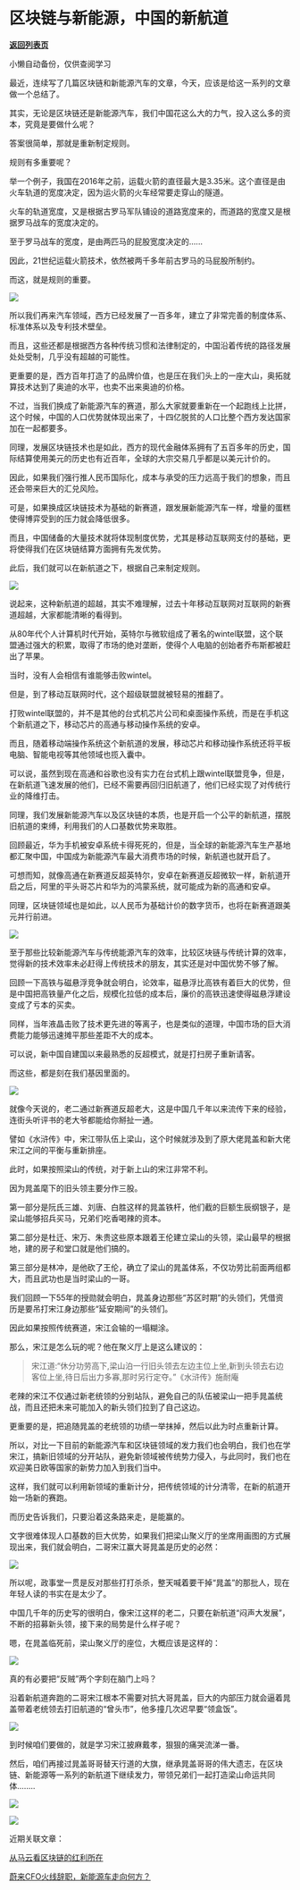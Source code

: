 # 区块链与新能源，中国的新航道

[**返回列表页**](/gzh/政事堂2019)

小懒自动备份，仅供查阅学习

  

最近，连续写了几篇区块链和新能源汽车的文章，今天，应该是给这一系列的文章做一个总结了。  

  

其实，无论是区块链还是新能源汽车，我们中国花这么大的力气，投入这么多的资本，究竟是要做什么呢？  

  

答案很简单，那就是重新制定规则。

  

规则有多重要呢？  

  

举一个例子，我国在2016年之前，运载火箭的直径最大是3.35米。这个直径是由火车轨道的宽度决定，因为运火箭的火车经常要走穿山的隧道。

  

火车的轨道宽度，又是根据古罗马军队铺设的道路宽度来的，而道路的宽度又是根据罗马战车的宽度决定的。

  

至于罗马战车的宽度，是由两匹马的屁股宽度决定的......  

  

因此，21世纪运载火箭技术，依然被两千多年前古罗马的马屁股所制约。

  

而这，就是规则的重要。

  

![](https://mmbiz.qpic.cn/mmbiz_jpg/rxhS23yu8cO8HprdPRichW4ysZDRACs5ULAnrqekedvmEEckibkuWU3OnUQnibIP7okLOCEEYPPbxVR7neczeoMfA/640?wx_fmt=jpeg)

  

  

所以我们再来汽车领域，西方已经发展了一百多年，建立了非常完善的制度体系、标准体系以及专利技术壁垒。

  

而且，这些还都是根据西方各种传统习惯和法律制定的，中国沿着传统的路径发展处处受制，几乎没有超越的可能性。

  

更重要的是，西方百年打造了的品牌价值，也是压在我们头上的一座大山，奥拓就算技术达到了奥迪的水平，也卖不出来奥迪的价格。  

  

不过，当我们换成了新能源汽车的赛道，那么大家就要重新在一个起跑线上比拼，这个时候，中国的人口优势就体现出来了，十四亿脱贫的人口比整个西方发达国家加在一起都要多。

  

同理，发展区块链技术也是如此，西方的现代金融体系拥有了五百多年的历史，国际结算使用美元的历史也有近百年，全球的大宗交易几乎都是以美元计价的。  

  

因此，如果我们强行推人民币国际化，成本与承受的压力远高于我们的想象，而且还会带来巨大的汇兑风险。

  

可是，如果换成区块链技术为基础的新赛道，跟发展新能源汽车一样，增量的蛋糕使得博弈受到的压力就会降低很多。

  

而且，中国储备的大量技术就将体现制度优势，尤其是移动互联网支付的基础，更将使得我们在区块链结算方面拥有先发优势。

  

此后，我们就可以在新航道之下，根据自己来制定规则。

  

![](https://mmbiz.qpic.cn/mmbiz_png/rxhS23yu8cO8HprdPRichW4ysZDRACs5Urk92o7bLcib8JmINvnru3Bt4BP01ib34kDdYeibQfkic6Bhkzcd8vHbFAQ/640?wx_fmt=png)

  

  

说起来，这种新航道的超越，其实不难理解，过去十年移动互联网对互联网的新赛道超越，大家都能清晰的看得到。

  

从80年代个人计算机时代开始，英特尔与微软组成了著名的wintel联盟，这个联盟通过强大的积累，取得了市场的绝对垄断，使得个人电脑的创始者乔布斯都被赶出了苹果。

  

当时，没有人会相信有谁能够击败wintel。  

  

但是，到了移动互联网时代，这个超级联盟就被轻易的推翻了。

  

打败wintel联盟的，并不是其他的台式机芯片公司和桌面操作系统，而是在手机这个新航道之下，移动芯片的高通与移动操作系统的安卓。

  

而且，随着移动端操作系统这个新航道的发展，移动芯片和移动操作系统还将平板电脑、智能电视等其他领域也揽入囊中。  

  

可以说，虽然到现在高通和谷歌也没有实力在台式机上跟wintel联盟竞争，但是，在新航道飞速发展的他们，已经不需要再回归旧航道了，他们已经实现了对传统行业的降维打击。  

  

同理，我们发展新能源汽车以及区块链的本质，也是开启一个公平的新航道，摆脱旧航道的束缚，利用我们的人口基数优势来取胜。  

  

回顾最近，华为手机被安卓系统卡得死死的，但是，当全球的新能源汽车生产基地都汇聚中国，中国成为新能源汽车最大消费市场的时候，新航道也就开启了。

  

可想而知，就像高通在新赛道反超英特尔，安卓在新赛道反超微软一样，新航道开启之后，阿里的平头哥芯片和华为的鸿蒙系统，就可能成为新的高通和安卓。

  

同理，区块链领域也是如此，以人民币为基础计价的数字货币，也将在新赛道跟美元并行前进。  

  

![](https://mmbiz.qpic.cn/mmbiz_jpg/rxhS23yu8cO8HprdPRichW4ysZDRACs5UKFPIdeEZ4kdN1PfZjZ3ZyZtCdYztsibUqUzR5ePqFIS8UfPLcysFYyw/640?wx_fmt=jpeg)

  

  

至于那些比较新能源汽车与传统能源汽车的效率，比较区块链与传统计算的效率，觉得新的技术效率未必赶得上传统技术的朋友，其实还是对中国优势不够了解。

  

回顾一下高铁与磁悬浮竞争就会明白，论效率，磁悬浮比高铁有着巨大的优势，但是中国把高铁量产化之后，规模化拉低的成本后，廉价的高铁迅速使得磁悬浮建设变成了亏本的买卖。  

  

同样，当年液晶击败了技术更先进的等离子，也是类似的道理，中国市场的巨大消费能力能够迅速摊平那些差距不大的成本。

  

可以说，新中国自建国以来最熟悉的反超模式，就是打扫房子重新请客。  

  

而这些，都是刻在我们基因里面的。  

  

![](https://mmbiz.qpic.cn/mmbiz_jpg/rxhS23yu8cO8HprdPRichW4ysZDRACs5UGRWMCHamYhdcWxViaXlsk2ktd2BVav5dTDZDk2LUVJeqh2XLc7ib2XDg/640?wx_fmt=jpeg)

  

就像今天说的，老二通过新赛道反超老大，这是中国几千年以来流传下来的经验，连街头听评书的老大爷都能给你掰扯一通。

  

譬如《水浒传》中，宋江带队伍上梁山，这个时候就涉及到了原大佬晁盖和新大佬宋江之间的平衡与重新排座。

  

此时，如果按照梁山的传统，对于新上山的宋江非常不利。

  

因为晁盖麾下的旧头领主要分作三股。

  

第一部分是阮氏三雄、刘唐、白胜这样的晁盖铁杆，他们截的巨额生辰纲银子，是梁山能够招兵买马，兄弟们吃香喝辣的资本。

  

第二部分是杜迁、宋万、朱贵这些原本跟着王伦建立梁山的头领，梁山最早的根据地，建的房子和堂口就是他们搞的。

  

第三部分是林冲，是他砍了王伦，确立了梁山的晁盖体系，不仅功劳比前面两组都大，而且武功也是当时梁山的一哥。  

  

我们回顾一下55年的授勋就会明白，晁盖身边那些“苏区时期”的头领们，凭借资历是要吊打宋江身边那些“延安期间”的头领们。  

  

因此如果按照传统赛道，宋江会输的一塌糊涂。

  

那么，宋江是怎么玩的呢？他在聚义厅上是这么建议的：

  

> 宋江道:“休分功劳高下,梁山泊一行旧头领去左边主位上坐,新到头领去右边客位上坐,待日后出力多寡,那时另行定夺。”《水浒传》施耐庵

  

老辣的宋江不仅通过新老统领的分别站队，避免自己的队伍被梁山一把手晁盖统战，而且还把未来可能加入的新头领们拉到了自己这边。  

  

更重要的是，把追随晁盖的老统领的功绩一举抹掉，然后以此为时点重新计算。

  

所以，对比一下目前的新能源汽车和区块链领域的发力我们也会明白，我们也在学宋江，搞新旧领域的分开站队，避免新领域被传统势力侵入，与此同时，我们也在欢迎美日欧等国家的新势力加入到我们当中。

  

这样，我们就可以利用新领域的重新计分，把传统领域的计分清零，在新的航道开始一场新的赛跑。

  

而历史告诉我们，只要沿着这条路来走，是能赢的。

  

文字很难体现人口基数的巨大优势，如果我们把梁山聚义厅的坐席用画图的方式展现出来，我们就会明白，二哥宋江赢大哥晁盖是历史的必然：  

![](https://mmbiz.qpic.cn/mmbiz_png/rxhS23yu8cO8HprdPRichW4ysZDRACs5Uqicou5oia7s3U7cn6mw7eoEWIGexicJbO3NQVFB6ERYHMQCbnEziawGB4w/640?wx_fmt=png)

所以呢，政事堂一贯是反对那些打打杀杀，整天喊着要干掉“晁盖”的那批人，现在年轻人读的书实在是太少了。

  

中国几千年的历史写的很明白，像宋江这样的老二，只要在新航道“闷声大发展”，不断的招募新头领，接下来的局势是什么样子呢？

  

嗯，在晁盖临死前，梁山聚义厅的座位，大概应该是这样的：  

  

![](https://mmbiz.qpic.cn/mmbiz_png/rxhS23yu8cO8HprdPRichW4ysZDRACs5UXTObanjIsKbFvDXjyxEadmNvFUyuZFyICRMMPic9HHleos6wTeYCPMg/640?wx_fmt=png)

  

真的有必要把“反贼”两个字刻在脑门上吗？  

  

沿着新航道奔跑的二哥宋江根本不需要对抗大哥晁盖，巨大的内部压力就会逼着晁盖带着老统领去打旧航道的“曾头市”，他多撞几次迟早要“领盒饭”。  

  

![](https://mmbiz.qpic.cn/mmbiz_png/rxhS23yu8cO8HprdPRichW4ysZDRACs5UpJwgEf5gcJFlfgcF5UbjC7a4HlCoXUfqq82MQv0FCiauwPN2cMZ3emA/640?wx_fmt=png)

  

到时候咱们要做的，就是学习宋江披麻戴孝，狠狠的痛哭流涕一番。

  

然后，咱们再接过晁盖哥哥替天行道的大旗，继承晁盖哥哥的伟大遗志，在区块链、新能源等一系列的新航道下继续发力，带领兄弟们一起打造梁山命运共同体........  

  

![](https://mmbiz.qpic.cn/mmbiz_png/rxhS23yu8cO8HprdPRichW4ysZDRACs5U7uR8vMymxbxr2eFUQFDzuhIA7USI39ktAZGj1ib3cFubzz9rxjibQPMw/640?wx_fmt=png)

  

![](https://mmbiz.qpic.cn/mmbiz_jpg/rxhS23yu8cPp0iaKAfe0ZsWfgGcY72o9Nror8TicrtnlDsqzY7y4Kum4fM3X0FMEGlbvm9HvZUiaETSnLt4DHNLbQ/640?wx_fmt=jpeg)

  

近期关联文章：

[从马云看区块链的红利所在](http://mp.weixin.qq.com/s?__biz=MzAwMzU1ODAwOQ==&mid=2650332950&idx=1&sn=163e67f3bbaea379a2fcdca42494b111&chksm=83352000b442a91683e815ea10acf8c743cd42cc3180c5a6a9fa123a0fcbc1dcd98b3503513e&scene=21#wechat_redirect)  

[蔚来CFO火线辞职，新能源车走向何方？](http://mp.weixin.qq.com/s?__biz=MzAwMzU1ODAwOQ==&mid=2650332958&idx=1&sn=5be994ba9d02b462451611dae258cd98&chksm=83352008b442a91e55ebfb1a46f0ed7f269be6d8f68e77cf219776626a034060ea59987473a4&scene=21#wechat_redirect)  

